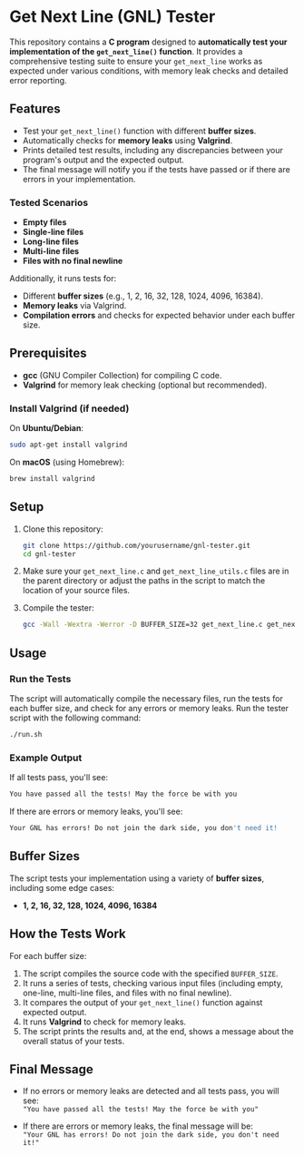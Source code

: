 
# **Get Next Line (GNL) Tester**

This repository contains a **C program** designed to **automatically test your implementation of the `get_next_line()` function**. It provides a comprehensive testing suite to ensure your `get_next_line` works as expected under various conditions, with memory leak checks and detailed error reporting.

## **Features**
- Test your `get_next_line()` function with different **buffer sizes**.
- Automatically checks for **memory leaks** using **Valgrind**.
- Prints detailed test results, including any discrepancies between your program's output and the expected output.
- The final message will notify you if the tests have passed or if there are errors in your implementation.

### **Tested Scenarios**
- **Empty files**
- **Single-line files**
- **Long-line files**
- **Multi-line files**
- **Files with no final newline**

Additionally, it runs tests for:
- Different **buffer sizes** (e.g., 1, 2, 16, 32, 128, 1024, 4096, 16384).
- **Memory leaks** via Valgrind.
- **Compilation errors** and checks for expected behavior under each buffer size.

## **Prerequisites**
- **gcc** (GNU Compiler Collection) for compiling C code.
- **Valgrind** for memory leak checking (optional but recommended).

### **Install Valgrind** (if needed)
On **Ubuntu/Debian**:
```bash
sudo apt-get install valgrind
```

On **macOS** (using Homebrew):
```bash
brew install valgrind
```

## **Setup**
1. Clone this repository:
   ```bash
   git clone https://github.com/yourusername/gnl-tester.git
   cd gnl-tester
   ```

2. Make sure your `get_next_line.c` and `get_next_line_utils.c` files are in the parent directory or adjust the paths in the script to match the location of your source files.

3. Compile the tester:
   ```bash
   gcc -Wall -Wextra -Werror -D BUFFER_SIZE=32 get_next_line.c get_next_line_utils.c tester.c -o gnl_test
   ```

## **Usage**

### Run the Tests
The script will automatically compile the necessary files, run the tests for each buffer size, and check for any errors or memory leaks. Run the tester script with the following command:

```bash
./run.sh
```

### Example Output
If all tests pass, you'll see:
```bash
You have passed all the tests! May the force be with you
```

If there are errors or memory leaks, you'll see:
```bash
Your GNL has errors! Do not join the dark side, you don't need it!
```

## **Buffer Sizes**
The script tests your implementation using a variety of **buffer sizes**, including some edge cases:
- **1, 2, 16, 32, 128, 1024, 4096, 16384**

## **How the Tests Work**
For each buffer size:
1. The script compiles the source code with the specified `BUFFER_SIZE`.
2. It runs a series of tests, checking various input files (including empty, one-line, multi-line files, and files with no final newline).
3. It compares the output of your `get_next_line()` function against expected output.
4. It runs **Valgrind** to check for memory leaks.
5. The script prints the results and, at the end, shows a message about the overall status of your tests.

## **Final Message**
- If no errors or memory leaks are detected and all tests pass, you will see:  
  `"You have passed all the tests! May the force be with you"`
  
- If there are errors or memory leaks, the final message will be:  
  `"Your GNL has errors! Do not join the dark side, you don't need it!"`
